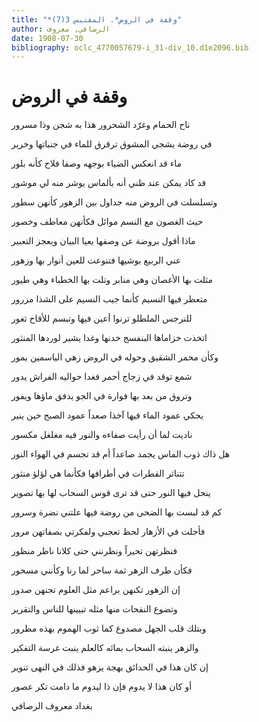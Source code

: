 ```yaml
---
title: "*وقفة في الروض*. المقتبس 3(7)"
author: الرصافي, معروف
date: 1908-07-30
bibliography: oclc_4770057679-i_31-div_10.d1e2096.bib
---
```




#  وقفة في الروض 


 ناح الحمام وغرّد الشحرور   هذا به شجن وذا مسرور  

 في روضة يشجي المشوق ترقرق   للماء في جنباتها وخرير  

 ماء قد انعكس الضياء بوجهه   وصفا فلاح كأنه بلور  

 قد كاد يمكن عند ظني أنه   بألماس يوشر منه لي موشور  

 وتسلسلت في الروض منه جداول   بين الزهور كأنهن سطور  

 حيث الغصون مع النسم موائل   فكأنهن معاطف وخصور  

 ماذا أقول بروضة عن وصفها   يعيا البيان ويعجز التعبير  

 عني الربيع بوشيها فتنوعت   للعين أنوار بها وزهور  

 مثلت بها الأغصان وهي منابر   وتلت بها الخطباء وهي طيور  

 متعطر فيها النسيم كأنما   جيب النسيم على الشذا مزرور  

 للنرجس الملطلو ترنوا أعين   فيها وتبسم للأقاح ثغور  

 اتخذت خزاماها البنفسج خدنها   وغدا يشير لوردها المنثور  

 وكأن محمر الشقيق وحوله   في الروض زهي الياسمين يمور  

 شمع توقد في زجاج أحمر   فغدا حواليه الفراش يدور  
 
 وتروق من بعد بها فوارة   في الجو يدفق ماؤها ويفور  

 يحكي عمود الماء فيها آخذا   صعداً عمود الصبح حين ينير  

 ناديت لما أن رأيت صفاءه   والنور فيه مغلغل مكسور  

 هل ذاك ذوب الماس يجمد صاعداً   أم قد تجسم في الهواء النور  

 تتناثر القطرات في أطرافها   فكأنما هي لؤلؤ منثور  

 ينحل فيها النور حتى قد ترى   قوس السحاب لها بها تصوير  

 كم قد لبست بها الضحى من روضة   فيها علتني نضرة وسرور  

 فأجلت في الأزهار لحظ تعجبي   ولفكرتي بصفاتهن مرور  

 فنظرتهن تحيراً ونظرنني   حتى كلانا ناظر منظور  

 فكأن طرف الزهر ثمة ساحر   لما رنا وكأنني مسحور  

 إن الزهور تكنهن براعم   مثل العلوم تجنهن صدور   

 وتضوع النفحات منها مثله   تبيينها للناس والتقرير  

 وبتلك قلب الجهل مصدوع كما   ثوب الهموم بهذه مطرور  

 والزهر ينبته السحاب بمائه   كالعلم ينبت غرسة التفكير  

 إن كان هذا في الحدائق بهجة   يزهو فذلك في النهى تنوير  

 أو كان هذا لا يدوم فإن ذا   ليدوم ما دامت تكر عصور  

 بغداد  معروف  الرصافي 
